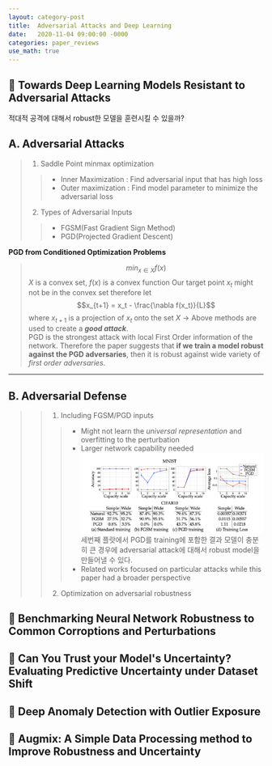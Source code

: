 ```yaml
---
layout: category-post
title:  Adversarial Attacks and Deep Learning
date:   2020-11-04 09:00:00 -0000
categories: paper_reviews
use_math: true
---
```

## :closed_book: Towards Deep Learning Models Resistant to Adversarial Attacks
 적대적 공격에 대해서 robust한 모델을 훈련시킬 수 있을까?


## A. Adversarial Attacks
>1. Saddle Point minmax optimization
>> - Inner Maximization : Find adversarial input that has high loss
>> - Outer maximization : Find model parameter to minimize the adversarial loss
> 2. Types of Adversarial Inputs
>> - FGSM(Fast Gradient Sign Method)
>> - PGD(Projected Gradient Descent)

 **PGD from Conditioned Optimization Problems**
> $$min_{x \in X} f(x)$$ $X$ is a convex set, $f(x)$ is a convex function
    Our target point $x_t$ might not be in the convex set therefore let $$x_{t+1} = x_t - \frac{\nabla f(x_t)}{L}$$ where $x_{t+1}$ is a projection of $x_t$ onto the set $X$
    $\rightarrow$ Above methods are used to create a **_good attack_**. <br>PGD is the strongest attack with local First Order information of the network. Therefore the paper suggests that **if we train a model robust against the PGD adversaries**, then it is robust against wide variety of _first order adversaries_.
    
  
-------------------------------------------------------------------

## B. Adversarial Defense
>> 1. Including FGSM/PGD inputs
>>> - Might not learn the _universal representation_ and overfitting to the perturbation 
>>> - Larger network capability needed
>>> ![Desktop View](/assets/img/adversarialattacksMNIST.jpeg)<br>세번째 플랏에서 PGD를 training에 포함한 결과 모델이 충분히 큰 경우에 adversarial attack에 대해서 robust model을 만들어낼 수 있다.
>>> - Related works focused on particular attacks while this paper had a broader perspective
>> 2. Optimization on adversarial robustness
>>>

## :blue_book: Benchmarking Neural Network Robustness to Common Corroptions and Perturbations

## :orange_book: Can You Trust your Model's Uncertainty? Evaluating Predictive Uncertainty under Dataset Shift

## :green_book: Deep Anomaly Detection with Outlier Exposure

## :closed_book: Augmix: A Simple Data Processing method to Improve Robustness and Uncertainty